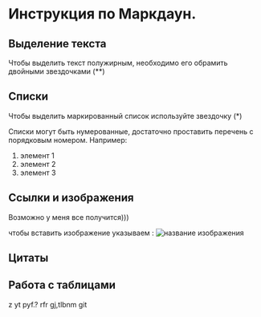 # Инструкция по Маркдаун.

## Выделение текста
Чтобы выделить текст полужирным, необходимо его обрамить двойными звездочками (**)

## Списки
Чтобы  выделить маркированный список используйте звездочку (*)

Списки могут быть нумерованные, достаточно проставить перечень с порядковым номером. Например:
1. элемент 1
2. элемент 2
3. элемент 3

## Ссылки и изображения
Возможно у меня все получится)))





чтобы вставить изображение указываем : ![название изображения](%D0%A8%D0%BE%D0%BA.jpg)

## Цитаты

## Работа с таблицами
z yt pyf.? rfr gj,tlbnm git